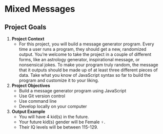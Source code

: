 # Mixed Messages

## Project Goals
1. **Project Context**
    * For this project, you will build a message generator program. Every time a user runs a program, they should get a new, randomized output. You’re welcome to take the project in a couple of different forms, like an astrology generator, inspirational message, or nonsensical jokes. To make your program truly random, the message that it outputs should be made up of at least three different pieces of data. Take what you know of JavaScript syntax so far to build the program and customize it to your liking.
2. **Project Objectives**
    * Build a message generator program using JavaScript
    * Use Git version control
    * Use command line
    * Develop locally on your computer
3. **Output Example**
    * You will have 4 kid(s) in the future.
    * Your future kid(s) gender will be Female ♀.
    * Their IQ levels will be between 115-129.

